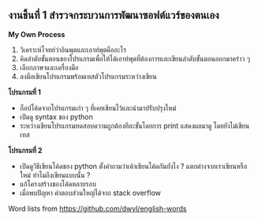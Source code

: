 ## งานชิ้นที่ 1 สำรวจกระบวนการพัฒนาซอฟต์แวร์ของตนเอง
**My Own Process**
1. วิเคราะห์โจทย์ว่าอินพุตและเอาท์พุตคืออะไร
2. คิดลำดับขั้นตอนของโปรแกรมเพื่อให้ได้เอาท์พุตที่ต้องการและเขียนลำดับขั้นตอนออกมาคร่าว ๆ
3. เลือกภาษาและเครื่องมือ 
4. ลงมือเขียนโปรแกรมพร้อมเทสตัวโปรแกรมระหว่างเขียน

**โปรแกรมที่ 1**
- ก็อปโค้ดจากโปรแกรมเก่า ๆ ที่เคยเขียนไว้และนำมาปรับปรุงใหม่
- เปิดดู syntax ของ python 
- ระหว่างเขียนโปรแกรมทดสอบความถูกต้องทีละขั้นโดยการ print แสดงผลมาดู โดยยังไม่เขียนเทส

**โปรแกรมที่ 2**
- เปิดดูวิธีเขียนโค้ดของ python
  ตั้งคำถามว่าเค้าเขียนโค้ดกันยังไง ? แตกต่างจากเราเขียนหรือใหม่ ทำไมถึงเขียนแบบนั้น ? 
- แก้โครงสร้างของโค้ดหลายรอบ 
- เมื่อพบปัญหา คำตอบส่วนใหญ่ได้จาก stack overflow


Word lists from https://github.com/dwyl/english-words
